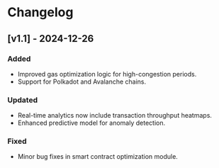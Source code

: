 # Changelog

## [v1.1] - 2024-12-26
### Added
- Improved gas optimization logic for high-congestion periods.
- Support for Polkadot and Avalanche chains.

### Updated
- Real-time analytics now include transaction throughput heatmaps.
- Enhanced predictive model for anomaly detection.

### Fixed
- Minor bug fixes in smart contract optimization module.
